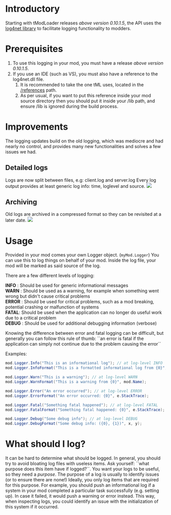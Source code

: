# Introductory
Starting with tModLoader releases _above version 0.10.1.5_, the API uses the [log4net library](https://logging.apache.org/log4net/) to facilitate logging functionality to modders.

# Prerequisites
1. To use this logging in your mod, you must have a release _above version 0.10.1.5_.
1. If you use an IDE (such as VS), you must also have a reference to the log4net.dll file.
   1. It is recommended to take the one tML uses, located in the [/references](https://github.com/blushiemagic/tModLoader/tree/master/references) path.
   1. As per usual, if you want to put this reference inside your mod source directory then you should put it inside your /lib path, and ensure /lib is ignored during the build process.

# Improvements
The logging updates build on the old logging, which was mediocre and had nearly no control, and provides many new functionalities and solves a few issues we had. 

## Detailed logs
Logs are now split between files, e.g: client.log and server.log
Every log output provides at least generic log info: time, loglevel and source.
![](https://i.imgur.com/SVzuUE5.png)

## Archiving
Old logs are archived in a compressed format so they can be revisited at a later date. 
![](https://i.imgur.com/Oos1nxm.png)

# Usage
Provided in your mod comes your own Logger object. (`myMod.Logger`) You can use this to log things on behalf of your mod. Inside the log file, your mod will be marked as said source of the log.

There are a few different levels of logging:

**INFO** : Should be used for generic informational messages <br/>
**WARN** : Should be used as a warning, for example when something went wrong but didn't cause critical problems <br/>
**ERROR** : Should be used for critical problems, such as a mod breaking, potential crashing or malfunction of systems <br/>
**FATAL**: Should be used when the application can no longer do useful work due to a critical problem <br/>
**DEBUG** : Should be used for additional debugging information (verbose) <br/>

Knowing the difference between error and fatal logging can be difficult, but generally you can follow this rule of thumb: \`\`an error is fatal if the application can simply not continue due to the problem causing the error´´

Examples:
```cs
mod.Logger.Info("This is an informational log"); // at log-level INFO
mod.Logger.InfoFormat("This is a formatted informational log from {0}", mod.Name);

mod.Logger.Warn("This is a warning"); // at log-level WARN
mod.Logger.WarnFormat("This is a warning from {0}", mod.Name);

mod.Logger.Error("An error occurred"); // at log-level ERROR
mod.Logger.ErrorFormat("An error occurred: {0}", e.StackTrace);

mod.Logger.Fatal("Something fatal happened"); // at log-level FATAL
mod.Logger.FatalFormat("Something fatal happened: {0}", e.StackTrace);

mod.Logger.Debug("Some debug info"); // at log-level DEBUG
mod.Logger.DebugFormat("Some debug info: ({0}, {1})", x, y);
```

# What should I log?
It can be hard to determine what should be logged. In general, you should try to avoid bloating log files with useless items. Ask yourself: \`\`what purpose does this item have if logged?´´. You want your logs to be useful, so they need a _purpose_. The purpose of a log is usually to identify issues (or to ensure there are none!) Ideally, you only log items that are required for this purpose. For example, you should push an informational log if a system in your mod completed a particular task successfully (e.g. setting up). In case it failed, it would push a warning or error instead. This way, when inspecting logs, you could identify an issue with the initialization of this system if it occurred.
